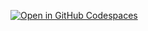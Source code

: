 [![Open in GitHub Codespaces](https://github.com/codespaces/badge.svg)](https://codespaces.new/geovanams/webapp?quickstart=1)
